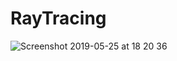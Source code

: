# RayTracing

![Screenshot 2019-05-25 at 18 20 36](https://user-images.githubusercontent.com/13045113/58371470-e71f2a00-7f19-11e9-9002-812931d03d33.png)
